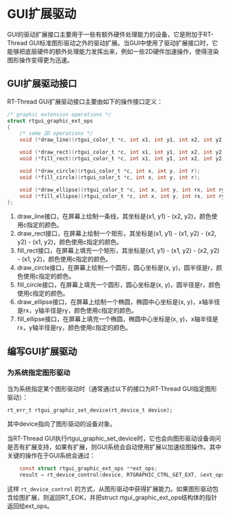 # GUI扩展驱动 #

GUI的驱动扩展接口主要用于一些有额外硬件处理能力的设备，它是附加于RT-Thread GUI标准图形驱动之外的驱动扩展。当GUI中使用了驱动扩展接口时，它能够把底层硬件的额外处理能力发挥出来，例如一些2D硬件加速操作，使得渲染图形操作变得更为迅速。

## GUI扩展驱动接口 ##

RT-Thread GUi扩展驱动接口主要由如下的操作接口定义：

```c
/* graphic extension operations */
struct rtgui_graphic_ext_ops
{
    /* some 2D operations */
	void (*draw_line)(rtgui_color_t *c, int x1, int y1, int x2, int y2);

	void (*draw_rect)(rtgui_color_t *c, int x1, int y1, int x2, int y2);
	void (*fill_rect)(rtgui_color_t *c, int x1, int y1, int x2, int y2);

	void (*draw_circle)(rtgui_color_t *c, int x, int y, int r);
	void (*fill_circle)(rtgui_color_t *c, int x, int y, int r);

	void (*draw_ellipse)(rtgui_color_t *c, int x, int y, int rx, int ry);
	void (*fill_ellipse)(rtgui_color_t *c, int x, int y, int rx, int ry);
};
```

1. draw_line接口，在屏幕上绘制一条线，其坐标是(x1, y1) - (x2, y2)，颜色使用c指定的颜色。
2. draw_rect接口，在屏幕上绘制一个矩形，其坐标是(x1, y1) - (x1, y2) - (x2, y2) - (x1, y2)，颜色使用c指定的颜色。
3. fill_rect接口，在屏幕上填充一个矩形，其坐标是(x1, y1) - (x1, y2) - (x2, y2) - (x1, y2)，颜色使用c指定的颜色。
4. draw_circle接口，在屏幕上绘制一个圆形，圆心坐标是(x, y)，圆半径是r，颜色使用c指定的颜色。
5. fill_circle接口，在屏幕上填充一个圆形，圆心坐标是(x, y)，圆半径是r，颜色使用c指定的颜色。
6. draw_ellipse接口，在屏幕上绘制一个椭圆，椭圆中心坐标是(x, y)，x轴半径是rx，y轴半径是ry，颜色使用c指定的颜色。
7. fill_ellipse接口，在屏幕上填充一个椭圆，椭圆中心坐标是(x, y)，x轴半径是rx，y轴半径是ry，颜色使用c指定的颜色。

## 编写GUI扩展驱动 ##

### 为系统指定图形驱动 ###

当为系统指定某个图形驱动时（通常通过以下的接口为RT-Thread GUI指定图形驱动）：

``` rt_err_t rtgui_graphic_set_device(rt_device_t device); ```

其中device指向了图形驱动的设备对象。

当RT-Thread GUI执行rtgui_graphic_set_device时，它也会向图形驱动设备询问是否有扩展支持，如果有扩展，则GUI系统会自动使用扩展以加速绘图操作。其中关键的操作在于GUI系统会通过：

```c
    const struct rtgui_graphic_ext_ops **ext_ops;
    result = rt_device_control(device, RTGRAPHIC_CTRL_GET_EXT, &ext_ops);
```

这样 ```rt_device_control``` 的方式，从图形驱动中获得扩展能力。如果图形驱动包含绘图扩展，则返回RT_EOK，并把struct rtgui_graphic_ext_ops结构体的指针返回给ext_ops。
